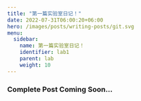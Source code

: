 ```yaml
---
title: "第一篇实验室日记！"
date: 2022-07-31T06:00:20+06:00
hero: /images/posts/writing-posts/git.svg
menu:
  sidebar:
    name: 第一篇实验室日记！
    identifier: lab1
    parent: lab
    weight: 10
---
```

### Complete Post Coming Soon...